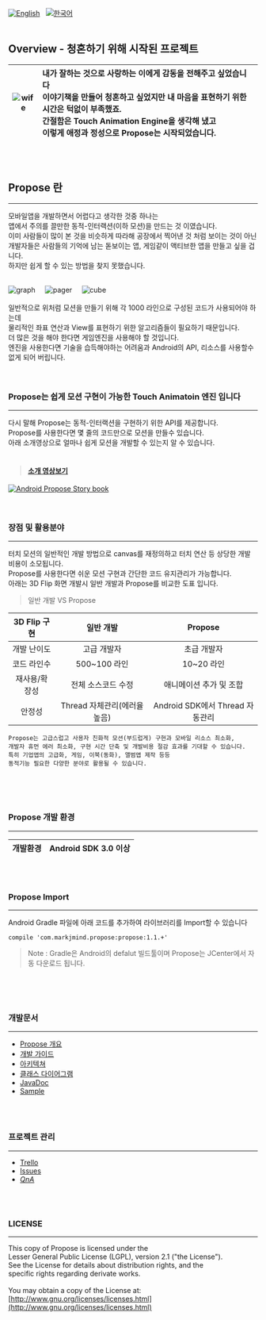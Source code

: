 [![English](https://img.shields.io/badge/-English-blue.svg?style=flat)](https://github.com/muabe/Propose/blob/master/README_EN.md) &nbsp;  [![한국어](https://img.shields.io/badge/-%ED%95%9C%EA%B5%AD%EC%96%B4-red.svg?style=flat)](https://github.com/muabe/Propose/blob/master/README.md)
<br><br>

## Overview - 청혼하기 위해 시작된 프로젝트
![wife](https://github.com/muabe/Propose/blob/master/images/wife.jpg) | 내가 잘하는 것으로 사랑하는 이에게 감동을 전해주고 싶었습니다<br> 이야기책을 만들어 청혼하고 싶었지만 내 마음을 표현하기 위한 시간은 턱없이 부족했죠.<br> 간절함은 Touch Animation Engine을 생각해 냈고<br>이렇게 애정과 정성으로 Propose는 시작되었습니다.
--- | :---



<br>
<br>

## Propose 란
---

모바일앱을 개발하면서 어렵다고 생각한 것중 하나는<br>
앱에서 주의를 끌만한 동적-인터랙션(이하 모션)을 만드는 것 이였습니다.<br>
이미 사람들이 많이 본 것을 비슷하게 따라해 공장에서 찍어낸 것 처럼 보이는 것이 아닌<br>
개발자들은 사람들의 기억에 남는 돋보이는 앱, 게임같이 액티브한 앱을 만들고 싶을 겁니다.<br>
하지만 쉽게 할 수 있는 방법을 찾지 못했습니다.<br><br>

![graph](https://github.com/muabe/Propose/blob/master/images/graph2.gif)&nbsp;&nbsp;&nbsp;&nbsp;&nbsp;![pager](https://github.com/muabe/Propose/blob/master/images/pager2.gif)&nbsp;&nbsp;&nbsp;&nbsp;&nbsp;![cube](https://github.com/muabe/Propose/blob/master/images/cube2.gif)
<br><br>
일반적으로 위처럼 모션을 만들기 위해 각 1000 라인으로 구성된 코드가 사용되어야 하는데<br> 
물리적인 좌표 연산과 View를 표현하기 위한 알고리즘들이 필요하기 때문입니다.<br>
더 많은 것을 해야 한다면 게임엔진을 사용해야 할 것입니다.<br>
엔진을 사용한다면 기술을 습득해야하는 어려움과 Android의 API, 리소스를 사용할수 없게 되어 버립니다.<br>
<br>
<br>
### Propose는 쉽게 모션 구현이 가능한 Touch Animatoin 엔진 입니다
---
다시 말해 Propose는 동적-인터랙션을 구현하기 위한 API를 제공합니다.<br>
Propose를 사용한다면 몇 줄의 코드만으로 모션을 만들수 있습니다.<br>
아래 소개영상으로 얼마나 쉽게 모션을 개발할 수 있는지 알 수 있습니다.<br><br>

> #### [소개 영상보기](https://youtu.be/v0gIuIK3Ww4) <br>
[![Android Propose Story book](https://github.com/muabe/Minor-League/blob/master/images/propose/book%20flip.png)](https://youtu.be/v0gIuIK3Ww4)
<br>
<br>
<br>

### 장점 및 활용분야
---
터치 모션의 일반적인 개발 방법으로 canvas를 재정의하고 터치 연산 등 상당한 개발 비용이 소모됩니다.<br>
Propose를 사용한다면 쉬운 모션 구현과 간단한 코드 유지관리가 가능합니다.<br>
아래는 3D Flip 화면 개발시 일반 개발과 Propose를 비교한 도표 입니다.<br>

> 일반 개발 VS Propose

3D Flip 구현 | 일반 개발 | Propose
:---: | :---: | :---:
개발 난이도 | 고급 개발자 | 초급 개발자
코드 라인수 | 500~100 라인 | 10~20 라인
재사용/확장성 | 전체 소스코드 수정 | 애니메이션 추가 및 조합
안정성 | Thread 자체관리(에러율 높음) | Android SDK에서 Thread 자동관리

``` 
Propose는 고급스럽고 사용자 친화적 모션(부드럽게) 구현과 모바일 리소스 최소화, 
개발자 휴먼 에러 최소화, 구현 시간 단축 및 개발비용 절감 효과를 기대할 수 있습니다.
특히 기업앱의 고급화, 게임, 이북(동화), 앨범앱 제작 등등 
동적기능 필요한 다양한 분야로 활용될 수 있습니다. 
```

<br>
<br>
<br>

### Propose 개발 환경
---

개발환경 | Android SDK 3.0 이상
--- | --- 
<br>
<br>

### Propose Import
---

Android Gradle 파일에 아래 코드를 추가하여 라이브러리를 Import할 수 있습니다<br>
```
compile 'com.markjmind.propose:propose:1.1.+'
```
> Note : Gradle은 Android의 defalut 빌드툴이며 Propose는 JCenter에서 자동 다운로드 됩니다.

<br>
<br>
<br>

### 개발문서
---
- [Propose 개요](https://github.com/muabe/Propose/wiki/1.-Propose-%EA%B0%9C%EC%9A%94)
- [개발 가이드](https://github.com/muabe/Propose/wiki/2.-%EC%8B%9C%EC%9E%91%ED%95%98%EA%B8%B0)
- [아키텍쳐](https://github.com/muabe/Propose/wiki/architecture)
- [클래스 다이어그램](https://github.com/muabe/Propose/wiki/Class-Diagram)
- [JavaDoc](http://muabe.github.io/Propose/)
- [Sample](https://github.com/muabe/Propose/wiki/Samples)
<br>
<br>

### 프로젝트 관리
---
 - [Trello](https://trello.com/b/pYiqclvp/propose)
 - [Issues](https://github.com/muabe/Propose/issues)
 - [ _QnA_ ](https://github.com/muabe/Propose/issues/new)
 
<br>
<br>

### LICENSE
---
This copy of Propose is licensed under the<br>
Lesser General Public License (LGPL), version 2.1 ("the License").<br>
See the License for details about distribution rights, and the<br>
specific rights regarding derivate works.<br>
<br>
You may obtain a copy of the License at:<br>
[http://www.gnu.org/licenses/licenses.html](http://www.gnu.org/licenses/licenses.html)
<br>
<br>


 
  
